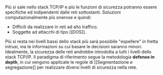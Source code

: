 Più si sale nello stack TCP/IP e più le funzioni di sicurezza potranno essere specifiche ed indipendenti dalle reti sottostanti.
Soluzioni computazionalmente più onerose e quindi:
- Difficili da realizzare in reti ad alto traffico.
- Soggette ad attacchi di tipo [[DOS]].

Più si resta nei livelli bassi dello stack più sarà possibile "espellere" in fretta intrusi, ma le informazioni su cui basare le decisioni saranno minori.
Idealmente, la sicurezza delle reti andrebbe introdotta a tutti i livelli dello stack TCP/IP.
Il paradigma di riferimento segue la metodologia __defense in depth__, in cui vengono applicate le regole di [[Segmentazione e segregazione]] per realizzare diversi livelli di sicurezza nella rete.